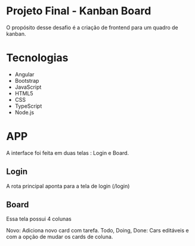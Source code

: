 # Projeto Final - Kanban Board

O propósito desse desafio é a criação de frontend para um quadro de kanban. 

# Tecnologias

- Angular
- Bootstrap
- JavaScript
- HTML5
- CSS
- TypeScript
- Node.js

# APP

A interface foi feita em duas telas : Login e Board.

## Login

A rota principal aponta para a tela de login (/login)

## Board

Essa tela possui 4 colunas

Novo: Adiciona novo card com tarefa.
Todo, Doing, Done: Cars editáveis e com a opção de mudar os cards de coluna.




